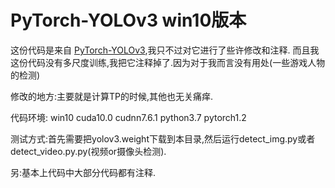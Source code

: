 # PyTorch-YOLOv3 win10版本
这份代码是来自 [PyTorch-YOLOv3](https://github.com/eriklindernoren/PyTorch-YOLOv3),我只不过对它进行了些许修改和注释.
而且我这份代码没有多尺度训练,我把它注释掉了.因为对于我而言没有用处(一些游戏人物的检测)

修改的地方:主要就是计算TP的时候,其他也无关痛痒.

代码环境:
win10 cuda10.0 cudnn7.6.1 python3.7 pytorch1.2

测试方式:首先需要把yolov3.weight下载到本目录,然后运行detect_img.py或者detect_video.py.py(视频or摄像头检测).

另:基本上代码中大部分代码都有注释.